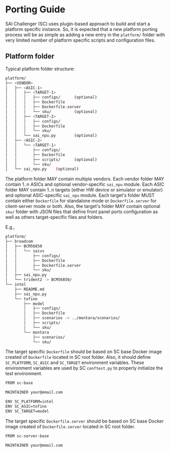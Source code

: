 # Porting Guide

SAI Challenger (SC) uses plugin-based approach to build and start a platform specific instance. So, it is expected that a new platform porting process will be as simple as adding a new entry in the `platform/` folder with very limited number of platform specific scripts and configuration files.

## Platform folder

Typical platform folder structure:
```sh
platform/
├── <VENDOR>
│   ├── <ASIC-1>
│   │   ├── <TARGET-1>
│   │   │   ├── configs/      (optional)
│   │   │   ├── Dockerfile
│   │   │   ├── Dockerfile.server
│   │   │   └── sku/          (optional)
│   │   ├── <TARGET-2>
│   │   │   ├── configs/
│   │   │   ├── Dockerfile
│   │   │   └── sku/
│   │   └── sai_npu.py        (optional)
│   ├── <ASIC-2>
│   │   └── <TARGET-1>
│   │       ├── configs/
│   │       ├── Dockerfile
│   │       ├── scripts/      (optional)
│   │       └── sku/
│   └── sai_npu.py    (optional)
```

The platform folder MAY contain multiple vendors. Each vendor folder MAY contain 1..n ASICs and optional vendor-specific `sai_npu` module. Each ASIC folder MAY contain 1..n targets (either HW device or simulator or emulator) and optional ASIC-specific `sai_npu` module. Each target's folder MUST contain either `Dockerfile` for standalone mode or `Dockerfile.server` for client-server mode or both. Also, the target's folder MAY contain optional `sku/` folder with JSON files that define front panel ports configuration as well as others target-specific files and folders.

E.g.,
```sh
platform/
├── broadcom
│   ├── BCM56850
│   │   └── saivs
│   │       ├── configs/
│   │       ├── Dockerfile
│   │       ├── Dockerfile.server
│   │       └── sku/
│   ├── sai_npu.py
│   └── trident2 -> BCM56850/
└── intel
    ├── README.md
    ├── sai_npu.py
    └── tofino
        ├── model
        │   ├── configs/
        │   ├── Dockerfile
        │   ├── scenarios -> ../montara/scenarios/
        │   ├── scripts/
        │   └── sku/
        └── montara
            ├── scenarios/
            └── sku/
```

The target specific `Dockerfile` should be based on SC base Docker image created of `Dockerfile` located in SC root folder. Also, it should define `SC_PLATFORM`, `SC_ASIC` and `SC_TARGET` environment variables. These environment variables are used by SC `conftest.py` to properly initialize the test environment.
```sh
FROM sc-base

MAINTAINER your@email.com

ENV SC_PLATFORM=intel
ENV SC_ASIC=tofino
ENV SC_TARGET=model
```

The target specific `Dockerfile.server` should be based on SC base Docker image created of `Dockerfile.server` located in SC root folder.
```sh
FROM sc-server-base

MAINTAINER your@email.com
```

